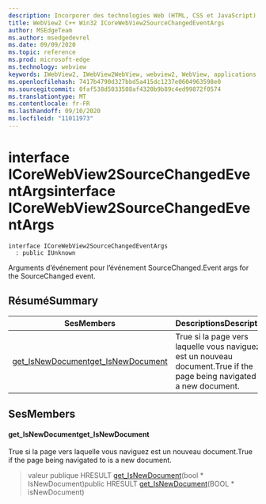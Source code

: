 ```yaml
---
description: Incorporer des technologies Web (HTML, CSS et JavaScript) dans vos applications natives avec le contrôle Microsoft Edge WebView2
title: WebView2 C++ Win32 ICoreWebView2SourceChangedEventArgs
author: MSEdgeTeam
ms.author: msedgedevrel
ms.date: 09/09/2020
ms.topic: reference
ms.prod: microsoft-edge
ms.technology: webview
keywords: IWebView2, IWebView2WebView, webview2, WebView, applications Win32, Win32, Edge, ICoreWebView2, ICoreWebView2Controller, contrôle de navigateur, html Edge, ICoreWebView2SourceChangedEventArgs
ms.openlocfilehash: 7417b4790d327bbd5a415dc1237e0604963598e0
ms.sourcegitcommit: 0faf538d5033508af4320b9b89c4ed99872f0574
ms.translationtype: MT
ms.contentlocale: fr-FR
ms.lasthandoff: 09/10/2020
ms.locfileid: "11011973"
---
```

# <span data-ttu-id="9d9b7-104">interface ICoreWebView2SourceChangedEventArgs</span><span class="sxs-lookup"><span data-stu-id="9d9b7-104">interface ICoreWebView2SourceChangedEventArgs</span></span> 

```
interface ICoreWebView2SourceChangedEventArgs
  : public IUnknown
```

<span data-ttu-id="9d9b7-105">Arguments d’événement pour l’événement SourceChanged.</span><span class="sxs-lookup"><span data-stu-id="9d9b7-105">Event args for the SourceChanged event.</span></span>

## <span data-ttu-id="9d9b7-106">Résumé</span><span class="sxs-lookup"><span data-stu-id="9d9b7-106">Summary</span></span>

 <span data-ttu-id="9d9b7-107">Ses</span><span class="sxs-lookup"><span data-stu-id="9d9b7-107">Members</span></span>                        | <span data-ttu-id="9d9b7-108">Descriptions</span><span class="sxs-lookup"><span data-stu-id="9d9b7-108">Descriptions</span></span>
--------------------------------|---------------------------------------------
[<span data-ttu-id="9d9b7-109">get_IsNewDocument</span><span class="sxs-lookup"><span data-stu-id="9d9b7-109">get_IsNewDocument</span></span>](#get_isnewdocument) | <span data-ttu-id="9d9b7-110">True si la page vers laquelle vous naviguez est un nouveau document.</span><span class="sxs-lookup"><span data-stu-id="9d9b7-110">True if the page being navigated to is a new document.</span></span>

## <span data-ttu-id="9d9b7-111">Ses</span><span class="sxs-lookup"><span data-stu-id="9d9b7-111">Members</span></span>

#### <span data-ttu-id="9d9b7-112">get_IsNewDocument</span><span class="sxs-lookup"><span data-stu-id="9d9b7-112">get_IsNewDocument</span></span> 

<span data-ttu-id="9d9b7-113">True si la page vers laquelle vous naviguez est un nouveau document.</span><span class="sxs-lookup"><span data-stu-id="9d9b7-113">True if the page being navigated to is a new document.</span></span>

> <span data-ttu-id="9d9b7-114">valeur publique HRESULT [get_IsNewDocument](#get_isnewdocument)(bool \* IsNewDocument)</span><span class="sxs-lookup"><span data-stu-id="9d9b7-114">public HRESULT [get_IsNewDocument](#get_isnewdocument)(BOOL \* isNewDocument)</span></span>

